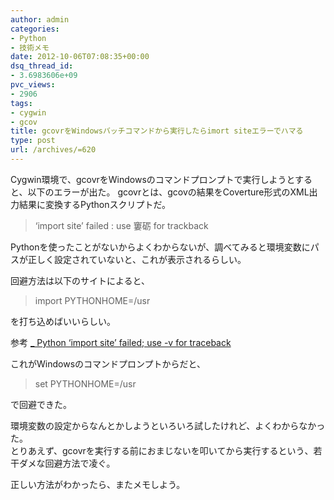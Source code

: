 ```yaml
---
author: admin
categories:
- Python
- 技術メモ
date: 2012-10-06T07:08:35+00:00
dsq_thread_id:
- 3.6983606e+09
pvc_views:
- 2906
tags:
- cygwin
- gcov
title: gcovrをWindowsバッチコマンドから実行したらimort siteエラーでハマる
type: post
url: /archives/=620
---
```


Cygwin環境で、gcovrをWindowsのコマンドプロンプトで実行しようとすると、以下のエラーが出た。 gcovrとは、gcovの結果をCoverture形式のXML出力結果に変換するPythonスクリプトだ。

> ‘import site’ failed : use 窶砺 for trackback

Pythonを使ったことがないからよくわからないが、調べてみると環境変数にパスが正しく設定されていないと、これが表示されるらしい。

回避方法は以下のサイトによると、

> import PYTHONHOME=/usr

を打ち込めばいいらしい。

参考 [_ Python &#8216;import site&#8217; failed; use -v for traceback][1]

これがWindowsのコマンドプロンプトからだと、

> set PYTHONHOME=/usr

で回避できた。

環境変数の設定からなんとかしようといろいろ試したけれど、よくわからなかった。   
とりあえず、gcovrを実行する前におまじないを叩いてから実行するという、若干ダメな回避方法で凌ぐ。

正しい方法がわかったら、またメモしよう。

 [1]: http://www.area51.gr.jp/~rin/diary/?date=20100204